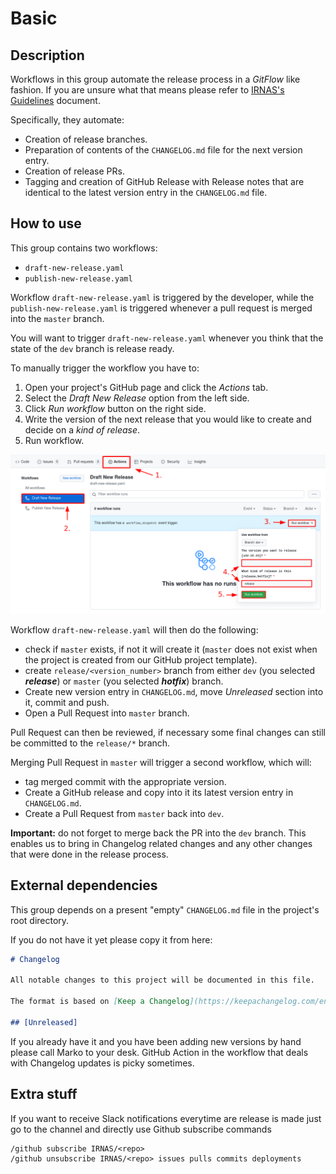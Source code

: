 # Basic

## Description

Workflows in this group automate the release process in a *GitFlow* like
fashion. If you are unsure what that means please refer to [IRNAS's Guidelines]
document.

Specifically, they automate:
* Creation of release branches.
* Preparation of contents of the `CHANGELOG.md` file for the next version
  entry.
* Creation of release PRs.
* Tagging and creation of GitHub Release with Release notes that are identical
  to the latest version entry in the `CHANGELOG.md` file.

## How to use

This group contains two workflows:
* `draft-new-release.yaml`
* `publish-new-release.yaml`

Workflow `draft-new-release.yaml` is triggered by the developer, while the
`publish-new-release.yaml` is triggered whenever a pull request is merged into
the `master` branch.

You will want to trigger `draft-new-release.yaml` whenever you think that the
state of the `dev` branch is release ready.

To manually trigger the workflow you have to:
1. Open your project's GitHub page and click the *Actions* tab.
2. Select the *Draft New Release* option from the left side.
3. Click *Run workflow* button on the right side.
4. Write the version of the next release that you would like to create and
decide on a *kind of release*.
5. Run workflow.

![basic_workflow](basic_workflow.png)

Workflow `draft-new-release.yaml` will then do the following:
* check if `master` exists, if not it will create it (`master` does not exist
  when the project is created from our GitHub project template).
* create `release/<version_number>` branch from either `dev` (you selected
  ***release***) or `master` (you selected ***hotfix***) branch.
* Create new version entry in `CHANGELOG.md`, move *Unreleased* section into
  it, commit and push.
* Open a Pull Request into `master` branch.

Pull Request can then be reviewed, if necessary some final changes can still be
committed to the `release/*` branch.

Merging Pull Request in `master` will trigger a second workflow, which will:
* tag merged commit with the appropriate version.
* Create a GitHub release and copy into it its latest version entry in
  `CHANGELOG.md`.
* Create a Pull Request from `master` back into `dev`.

**Important:** do not forget to merge back the PR into the `dev` branch. This
enables us to bring in Changelog related changes and any other changes that
were done in the release process.

## External dependencies

This group depends on a present "empty" `CHANGELOG.md` file in the project's
root directory.

If you do not have it yet please copy it from here:

```markdown
# Changelog

All notable changes to this project will be documented in this file.

The format is based on [Keep a Changelog](https://keepachangelog.com/en/1.0.0/)

## [Unreleased]
```

If you already have it and you have been adding new versions by hand please
call Marko to your desk. GitHub Action in the workflow that deals with
Changelog updates is picky sometimes.

[IRNAS's Guidelines]: https://github.com/IRNAS/irnas-guidelines-docs

## Extra stuff

If you want to receive Slack notifications everytime are release is made just go to the channel and directly use Github subscribe commands
```
/github subscribe IRNAS/<repo>
/github unsubscribe IRNAS/<repo> issues pulls commits deployments
```
